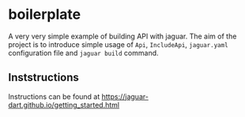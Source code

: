 # boilerplate

A very very simple example of building API with jaguar. The aim of the project is to introduce 
simple usage of `Api`, `IncludeApi`, `jaguar.yaml` configuration file and `jaguar build` command.

## Inststructions

Instructions can be found at https://jaguar-dart.github.io/getting_started.html

